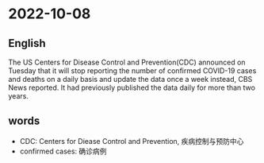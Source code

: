 # 2022-10-08

## English
The US Centers for Disease Control and 
Prevention(CDC) announced on Tuesday
that it will stop reporting the number of
confirmed COVID-19 cases and deaths on 
a daily basis and update the data once a
week instead, CBS News reported. It had
previously published the data daily for
more than two years.

## words
* CDC: Centers for Diease Control and Prevention, 疾病控制与预防中心
* confirmed cases: 确诊病例
